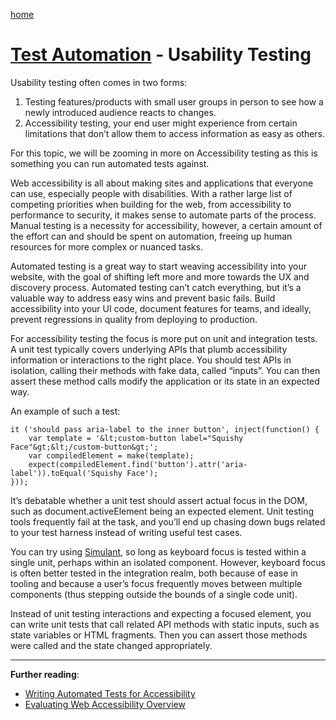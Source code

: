 [home](../README.md)
# [Test Automation](README.md) - Usability Testing


Usability testing often comes in two forms:

1. Testing features/products with small user groups in person to see how a newly introduced audience reacts to changes.
1. Accessibility testing, your end user might experience from certain limitations that don’t allow them to access information as easy as others.


For this topic, we will be zooming in more on Accessibility testing as this is something you can run automated tests against.

Web accessibility is all about making sites and applications that everyone can use, especially people with disabilities. With a rather large list of competing priorities when building for the web, from accessibility to performance to security, it makes sense to automate parts of the process. Manual testing is a necessity for accessibility, however, a certain amount of the effort can and should be spent on automation, freeing up human resources for more complex or nuanced tasks.

Automated testing is a great way to start weaving accessibility into your website, with the goal of shifting left more and more towards the UX and discovery process. Automated testing can’t catch everything, but it’s a valuable way to address easy wins and prevent basic fails. Build accessibility into your UI code, document features for teams, and ideally, prevent regressions in quality from deploying to production.

For accessibility testing the focus is more put on unit and integration tests. A unit test typically covers underlying APIs that plumb accessibility information or interactions to the right place. You should test APIs in isolation, calling their methods with fake data, called “inputs”. You can then assert these method calls modify the application or its state in an expected way.

An example of such a test:

```
it ('should pass aria-label to the inner button', inject(function() {
    var template = '&lt;custom-button label="Squishy Face"&gt;&lt;/custom-button&gt;';
    var compiledElement = make(template);
    expect(compiledElement.find('button').attr('aria-label')).toEqual('Squishy Face');
}));
```

It’s debatable whether a unit test should assert actual focus in the DOM, such as document.activeElement being an expected element. Unit testing tools frequently fail at the task, and you’ll end up chasing down bugs related to your test harness instead of writing useful test cases.

You can try using [Simulant](https://www.npmjs.com/package/simulant), so long as keyboard focus is tested within a single unit, perhaps within an isolated component. However, keyboard focus is often better tested in the integration realm, both because of ease in tooling and because a user’s focus frequently moves between multiple components (thus stepping outside the bounds of a single code unit).

Instead of unit testing interactions and expecting a focused element, you can write unit tests that call related API methods with static inputs, such as state variables or HTML fragments. Then you can assert those methods were called and the state changed appropriately.


---
**Further reading**:
* [Writing Automated Tests for Accessibility](https://www.deque.com/blog/writing-automated-tests-accessibility/)
* [Evaluating Web Accessibility Overview](https://www.w3.org/WAI/test-evaluate/)
